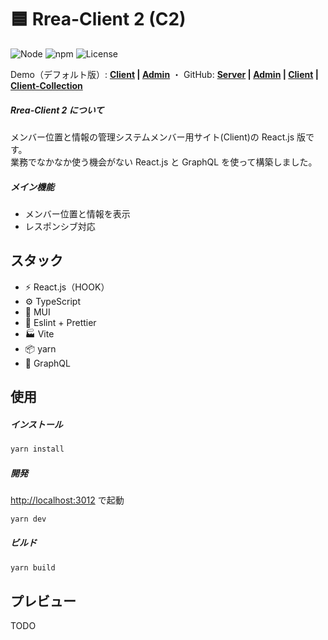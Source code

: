 # 🟦 Rrea-Client 2 (C2)

![Node](https://img.shields.io/badge/Node.js-v18.0.0-fb7185.svg?logo=&style=flat-square)  ![npm](https://img.shields.io/badge/npm-1.0.0-84CC16.svg?style=flat-square)  ![License](https://img.shields.io/badge/License-MIT-0284C7.svg?logo=&style=flat-square)

Demo（デフォルト版）: **[Client]() | [Admin]()**  ・  GitHub: **[Server](https://github.com/kensoz/Rrea-server) | [Admin](https://github.com/kensoz/Rrea-admin) | [Client](https://github.com/kensoz/Rrea-client) | [Client-Collection](https://github.com/kensoz/Rrea-client-collection)**

##### Rrea-Client 2 について

メンバー位置と情報の管理システムメンバー用サイト(Client)の React.js 版です。\
業務でなかなか使う機会がない React.js と GraphQL を使って構築しました。

##### メイン機能

+ メンバー位置と情報を表示
+ レスポンシブ対応



## スタック

- ⚡️ React.js（HOOK）
- ⚙️ TypeScript
- 🎨 MUI
- 📑 Eslint + Prettier
- 🏭 Vite
- 📦 yarn
- 🔺 GraphQL



## 使用

##### インストール

```bash
yarn install
```

##### 開発

[http://localhost:3012](http://localhost:3012) で起動

```bash
yarn dev
```

##### ビルド

```bash
yarn build
```



## プレビュー

TODO
